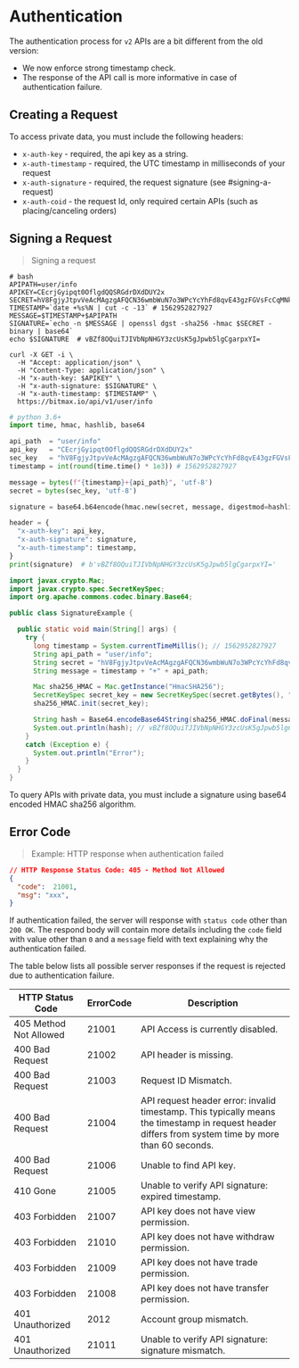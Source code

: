 # Authentication

The authentication process for `v2` APIs are a bit different from the old version:

* We now enforce strong timestamp check.
* The response of the API call is more informative in case of authentication failure. 


## Creating a Request 

To access private data, you must include the following headers:

* `x-auth-key` - required, the api key as a string. 
* `x-auth-timestamp` - required, the UTC timestamp in milliseconds of your request
* `x-auth-signature` - required, the request signature (see #signing-a-request)
* `x-auth-coid` - the request Id, only required certain APIs (such as placing/canceling orders)

## Signing a Request

> Signing a request

```shell
# bash 
APIPATH=user/info
APIKEY=CEcrjGyipqt0OflgdQQSRGdrDXdDUY2x
SECRET=hV8FgjyJtpvVeAcMAgzgAFQCN36wmbWuN7o3WPcYcYhFd8qvE43gzFGVsFcCqMNk
TIMESTAMP=`date +%s%N | cut -c -13` # 1562952827927
MESSAGE=$TIMESTAMP+$APIPATH
SIGNATURE=`echo -n $MESSAGE | openssl dgst -sha256 -hmac $SECRET -binary | base64`
echo $SIGNATURE  # vBZf8OQuiTJIVbNpNHGY3zcUsK5gJpwb5lgCgarpxYI=

curl -X GET -i \
  -H "Accept: application/json" \
  -H "Content-Type: application/json" \
  -H "x-auth-key: $APIKEY" \
  -H "x-auth-signature: $SIGNATURE" \
  -H "x-auth-timestamp: $TIMESTAMP" \
  https://bitmax.io/api/v1/user/info
```

```python
# python 3.6+
import time, hmac, hashlib, base64

api_path  = "user/info"
api_key   = "CEcrjGyipqt0OflgdQQSRGdrDXdDUY2x"
sec_key   = "hV8FgjyJtpvVeAcMAgzgAFQCN36wmbWuN7o3WPcYcYhFd8qvE43gzFGVsFcCqMNk"
timestamp = int(round(time.time() * 1e3)) # 1562952827927

message = bytes(f"{timestamp}+{api_path}", 'utf-8')
secret = bytes(sec_key, 'utf-8')

signature = base64.b64encode(hmac.new(secret, message, digestmod=hashlib.sha256).digest())

header = {
  "x-auth-key": api_key,
  "x-auth-signature": signature, 
  "x-auth-timestamp": timestamp,
}
print(signature)  # b'vBZf8OQuiTJIVbNpNHGY3zcUsK5gJpwb5lgCgarpxYI='
```

```java
import javax.crypto.Mac;
import javax.crypto.spec.SecretKeySpec;
import org.apache.commons.codec.binary.Base64;

public class SignatureExample {

  public static void main(String[] args) {
    try {
      long timestamp = System.currentTimeMillis(); // 1562952827927
      String api_path = "user/info";
      String secret = "hV8FgjyJtpvVeAcMAgzgAFQCN36wmbWuN7o3WPcYcYhFd8qvE43gzFGVsFcCqMNk";
      String message = timestamp + "+" + api_path;

      Mac sha256_HMAC = Mac.getInstance("HmacSHA256");
      SecretKeySpec secret_key = new SecretKeySpec(secret.getBytes(), "HmacSHA256");
      sha256_HMAC.init(secret_key);

      String hash = Base64.encodeBase64String(sha256_HMAC.doFinal(message.getBytes()));
      System.out.println(hash); // vBZf8OQuiTJIVbNpNHGY3zcUsK5gJpwb5lgCgarpxYI=
    }
    catch (Exception e) {
      System.out.println("Error");
    }
  }
}
```

To query APIs with private data, you must include a signature using base64 encoded HMAC sha256 algorithm.




## Error Code

> Example: HTTP response when authentication failed

```json
// HTTP Response Status Code: 405 - Method Not Allowed
{
  "code":  21001,
  "msg": "xxx", 
}
```

If authentication failed, the server will response with `status code` other than `200 OK`. The respond body will contain more details including
the `code` field with value other than `0` and a `message` field with text explaining why the authentication failed. 

The table below lists all possible server responses if the request is rejected due to authentication failure. 

HTTP Status Code       | ErrorCode  | Description 
-----------------------| ---------- | ---------------------------------------------
405 Method Not Allowed | 21001      | API Access is currently disabled.
400 Bad Request        | 21002      | API header is missing.
400 Bad Request        | 21003      | Request ID Mismatch.
400 Bad Request        | 21004      | API request header error: invalid timestamp. This typically means the timestamp in request header differs from system time by more than 60 seconds.
400 Bad Request        | 21006      | Unable to find API key.
410 Gone               | 21005      | Unable to verify API signature: expired timestamp.
403 Forbidden          | 21007      | API key does not have view permission.
403 Forbidden          | 21010      | API key does not have withdraw permission.
403 Forbidden          | 21009      | API key does not have trade permission.
403 Forbidden          | 21008      | API key does not have transfer permission.
401 Unauthorized       | 2012       | Account group mismatch.
401 Unauthorized       | 21011      | Unable to verify API signature: signature mismatch.

